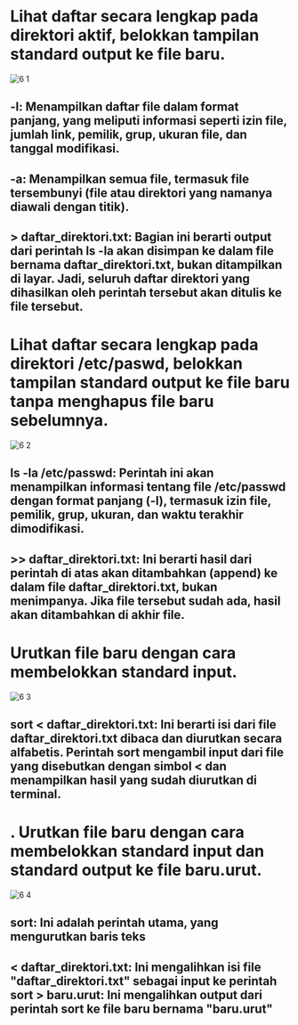 # Lihat daftar secara lengkap pada direktori aktif, belokkan tampilan standard output ke file baru.

![6 1](https://github.com/user-attachments/assets/52d1b1b6-edfa-435f-81c1-5bd4b2ee451e)

## -l: Menampilkan daftar file dalam format panjang, yang meliputi informasi seperti izin file, jumlah link, pemilik, grup, ukuran file, dan tanggal modifikasi.
## -a: Menampilkan semua file, termasuk file tersembunyi (file atau direktori yang namanya diawali dengan titik).
## > daftar_direktori.txt: Bagian ini berarti output dari perintah ls -la akan disimpan ke dalam file bernama daftar_direktori.txt, bukan ditampilkan di layar. Jadi, seluruh daftar direktori yang dihasilkan oleh perintah tersebut akan ditulis ke file tersebut.

# Lihat daftar secara lengkap pada direktori /etc/paswd, belokkan tampilan standard output ke file baru tanpa menghapus file baru sebelumnya.

![6 2](https://github.com/user-attachments/assets/20271e9b-9d5e-43bb-9004-27f9e89ecf58)

## ls -la /etc/passwd: Perintah ini akan menampilkan informasi tentang file /etc/passwd dengan format panjang (-l), termasuk izin file, pemilik, grup, ukuran, dan waktu terakhir dimodifikasi.
## >> daftar_direktori.txt: Ini berarti hasil dari perintah di atas akan ditambahkan (append) ke dalam file daftar_direktori.txt, bukan menimpanya. Jika file tersebut sudah ada, hasil akan ditambahkan di akhir file.

# Urutkan file baru dengan cara membelokkan standard input.

![6 3](https://github.com/user-attachments/assets/232e363b-9de5-4b98-b890-61fe4b1cc937)

## sort < daftar_direktori.txt: Ini berarti isi dari file daftar_direktori.txt dibaca dan diurutkan secara alfabetis. Perintah sort mengambil input dari file yang disebutkan dengan simbol < dan menampilkan hasil yang sudah diurutkan di terminal.

# . Urutkan file baru dengan cara membelokkan standard input dan standard output ke file baru.urut.

![6 4](https://github.com/user-attachments/assets/e2eba739-3a23-40b7-b9bf-99cbe77dba1d)

## sort: Ini adalah perintah utama, yang mengurutkan baris teks
## < daftar_direktori.txt: Ini mengalihkan isi file "daftar_direktori.txt" sebagai input ke perintah sort > baru.urut: Ini mengalihkan output dari perintah sort ke file baru bernama "baru.urut"

